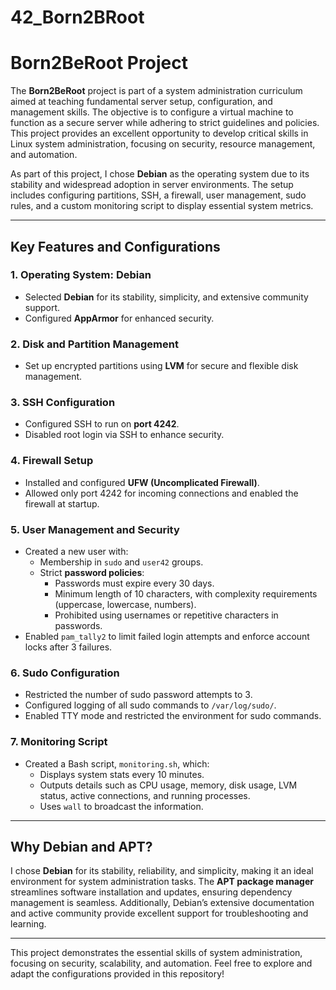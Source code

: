 # 42_Born2BRoot
# Born2BeRoot Project

The **Born2BeRoot** project is part of a system administration curriculum aimed at teaching fundamental server setup, configuration, and management skills. The objective is to configure a virtual machine to function as a secure server while adhering to strict guidelines and policies. This project provides an excellent opportunity to develop critical skills in Linux system administration, focusing on security, resource management, and automation.

As part of this project, I chose **Debian** as the operating system due to its stability and widespread adoption in server environments. The setup includes configuring partitions, SSH, a firewall, user management, sudo rules, and a custom monitoring script to display essential system metrics.

---

## Key Features and Configurations

### 1. **Operating System: Debian**
- Selected **Debian** for its stability, simplicity, and extensive community support.
- Configured **AppArmor** for enhanced security.

### 2. **Disk and Partition Management**
- Set up encrypted partitions using **LVM** for secure and flexible disk management.

### 3. **SSH Configuration**
- Configured SSH to run on **port 4242**.
- Disabled root login via SSH to enhance security.

### 4. **Firewall Setup**
- Installed and configured **UFW (Uncomplicated Firewall)**.
- Allowed only port 4242 for incoming connections and enabled the firewall at startup.

### 5. **User Management and Security**
- Created a new user with:
  - Membership in `sudo` and `user42` groups.
  - Strict **password policies**:
    - Passwords must expire every 30 days.
    - Minimum length of 10 characters, with complexity requirements (uppercase, lowercase, numbers).
    - Prohibited using usernames or repetitive characters in passwords.
- Enabled `pam_tally2` to limit failed login attempts and enforce account locks after 3 failures.

### 6. **Sudo Configuration**
- Restricted the number of sudo password attempts to 3.
- Configured logging of all sudo commands to `/var/log/sudo/`.
- Enabled TTY mode and restricted the environment for sudo commands.

### 7. **Monitoring Script**
- Created a Bash script, `monitoring.sh`, which:
  - Displays system stats every 10 minutes.
  - Outputs details such as CPU usage, memory, disk usage, LVM status, active connections, and running processes.
  - Uses `wall` to broadcast the information.

---

## Why Debian and APT?
I chose **Debian** for its stability, reliability, and simplicity, making it an ideal environment for system administration tasks. The **APT package manager** streamlines software installation and updates, ensuring dependency management is seamless. Additionally, Debian’s extensive documentation and active community provide excellent support for troubleshooting and learning.

---

This project demonstrates the essential skills of system administration, focusing on security, scalability, and automation. Feel free to explore and adapt the configurations provided in this repository!
